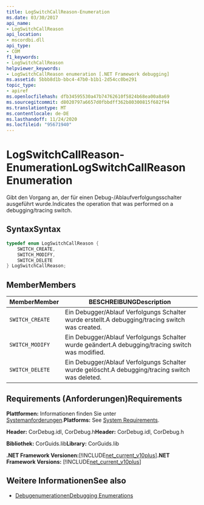 ```yaml
---
title: LogSwitchCallReason-Enumeration
ms.date: 03/30/2017
api_name:
- LogSwitchCallReason
api_location:
- mscordbi.dll
api_type:
- COM
f1_keywords:
- LogSwitchCallReason
helpviewer_keywords:
- LogSwitchCallReason enumeration [.NET Framework debugging]
ms.assetid: 5bbb8d1b-bbc4-47b0-b1b1-2d54cc0be291
topic_type:
- apiref
ms.openlocfilehash: dfb34595530a47b74762610f5824b68ea00a8a69
ms.sourcegitcommit: d8020797a6657d0fbbdff362b80300815f682f94
ms.translationtype: MT
ms.contentlocale: de-DE
ms.lasthandoff: 11/24/2020
ms.locfileid: "95671940"
---
```

# <a name="logswitchcallreason-enumeration"></a><span data-ttu-id="36f92-102">LogSwitchCallReason-Enumeration</span><span class="sxs-lookup"><span data-stu-id="36f92-102">LogSwitchCallReason Enumeration</span></span>

<span data-ttu-id="36f92-103">Gibt den Vorgang an, der für einen Debug-/Ablaufverfolgungsschalter ausgeführt wurde.</span><span class="sxs-lookup"><span data-stu-id="36f92-103">Indicates the operation that was performed on a debugging/tracing switch.</span></span>  
  
## <a name="syntax"></a><span data-ttu-id="36f92-104">Syntax</span><span class="sxs-lookup"><span data-stu-id="36f92-104">Syntax</span></span>  
  
```cpp  
typedef enum LogSwitchCallReason {  
    SWITCH_CREATE,  
    SWITCH_MODIFY,  
    SWITCH_DELETE  
} LogSwitchCallReason;  
```  
  
## <a name="members"></a><span data-ttu-id="36f92-105">Member</span><span class="sxs-lookup"><span data-stu-id="36f92-105">Members</span></span>  
  
|<span data-ttu-id="36f92-106">Member</span><span class="sxs-lookup"><span data-stu-id="36f92-106">Member</span></span>|<span data-ttu-id="36f92-107">BESCHREIBUNG</span><span class="sxs-lookup"><span data-stu-id="36f92-107">Description</span></span>|  
|------------|-----------------|  
|`SWITCH_CREATE`|<span data-ttu-id="36f92-108">Ein Debugger/Ablauf Verfolgungs Schalter wurde erstellt.</span><span class="sxs-lookup"><span data-stu-id="36f92-108">A debugging/tracing switch was created.</span></span>|  
|`SWITCH_MODIFY`|<span data-ttu-id="36f92-109">Ein Debugger/Ablauf Verfolgungs Schalter wurde geändert.</span><span class="sxs-lookup"><span data-stu-id="36f92-109">A debugging/tracing switch was modified.</span></span>|  
|`SWITCH_DELETE`|<span data-ttu-id="36f92-110">Ein Debugger/Ablauf Verfolgungs Schalter wurde gelöscht.</span><span class="sxs-lookup"><span data-stu-id="36f92-110">A debugging/tracing switch was deleted.</span></span>|  
  
## <a name="requirements"></a><span data-ttu-id="36f92-111">Requirements (Anforderungen)</span><span class="sxs-lookup"><span data-stu-id="36f92-111">Requirements</span></span>  

 <span data-ttu-id="36f92-112">**Plattformen:** Informationen finden Sie unter [Systemanforderungen](../../get-started/system-requirements.md).</span><span class="sxs-lookup"><span data-stu-id="36f92-112">**Platforms:** See [System Requirements](../../get-started/system-requirements.md).</span></span>  
  
 <span data-ttu-id="36f92-113">**Header:** CorDebug.idl, CorDebug.h</span><span class="sxs-lookup"><span data-stu-id="36f92-113">**Header:** CorDebug.idl, CorDebug.h</span></span>  
  
 <span data-ttu-id="36f92-114">**Bibliothek:** CorGuids.lib</span><span class="sxs-lookup"><span data-stu-id="36f92-114">**Library:** CorGuids.lib</span></span>  
  
 <span data-ttu-id="36f92-115">**.NET Framework Versionen:**[!INCLUDE[net_current_v10plus](../../../../includes/net-current-v10plus-md.md)]</span><span class="sxs-lookup"><span data-stu-id="36f92-115">**.NET Framework Versions:** [!INCLUDE[net_current_v10plus](../../../../includes/net-current-v10plus-md.md)]</span></span>  
  
## <a name="see-also"></a><span data-ttu-id="36f92-116">Weitere Informationen</span><span class="sxs-lookup"><span data-stu-id="36f92-116">See also</span></span>

- [<span data-ttu-id="36f92-117">Debugenumerationen</span><span class="sxs-lookup"><span data-stu-id="36f92-117">Debugging Enumerations</span></span>](debugging-enumerations.md)
